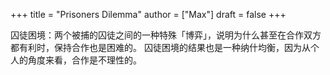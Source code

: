 +++
title = "Prisoners Dilemma"
author = ["Max"]
draft = false
+++

囚徒困境：两个被捕的囚徒之间的一种特殊「博弈」，说明为什么甚至在合作双方都有利时，保持合作也是困难的。
囚徒困境的结果也是一种纳什均衡，因为从个人的角度来看，合作是不理性的。

